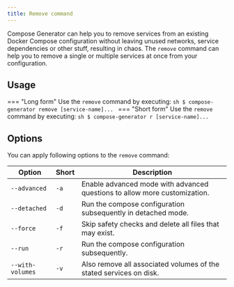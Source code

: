 ```yaml
---
title: Remove command
---
```


Compose Generator can help you to remove services from an existing Docker Compose configuration without leaving unused networks, service dependencies or other stuff, resulting in chaos. The `remove` command can help you to remove a single or multiple services at once from your configuration.

## Usage
=== "Long form"
    Use the `remove` command by executing:
    ```sh
    $ compose-generator remove [service-name]...
    ```
=== "Short form"
    Use the `remove` command by executing:
    ```sh
    $ compose-generator r [service-name]...
    ```

## Options
You can apply following options to the `remove` command:

| Option           | Short | Description                                                               |
| ---------------- | ----- | ------------------------------------------------------------------------- |
| `--advanced`     | `-a`  | Enable advanced mode with advanced questions to allow more customization. |
| `--detached`     | `-d`  | Run the compose configuration subsequently in detached mode.              |
| `--force`        | `-f`  | Skip safety checks and delete all files that may exist.                   |
| `--run`          | `-r`  | Run the compose configuration subsequently.                               |
| `--with-volumes` | `-v`  | Also remove all associated volumes of the stated services on disk.        |